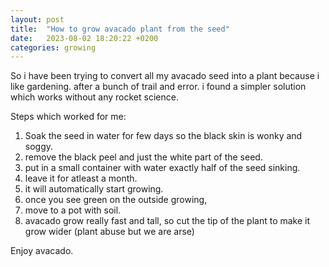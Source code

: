 ```yaml
---
layout: post
title:  "How to grow avacado plant from the seed"
date:   2023-08-02 18:20:22 +0200
categories: growing
---
```


So i have been trying to convert all my avacado seed into a plant because i like gardening. 
after a bunch of trail and error.  i found a simpler solution which works without any rocket science. 

Steps which worked for me:

1. Soak the seed in water for few days so the black skin is wonky and soggy. 
2. remove the black peel and just the white part of the seed. 
3. put in a small container with water exactly half of the seed sinking. 
4. leave it for atleast a month. 
5. it will automatically start growing. 
6. once you see green on the outside growing, 
7. move to a pot with soil. 
8. avacado grow really fast and tall, so cut the tip of the plant to make it grow wider (plant abuse but we are arse)


Enjoy avacado. 
